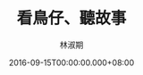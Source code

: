 ---
issue: 190
title: 看鳥仔、聽故事
author: 林淑期
date: 2016-09-15T00:00:00.000+08:00
topic: 生態
difficulty: 1
wikidata: Q98095563
wikidata_link: https://www.wikidata.org/wiki/Q98095563
author_wikidata_link: https://www.wikidata.org/wiki/Q98096288
author_wikidata: Q98096288
---